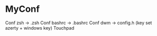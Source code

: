 # MyConf
Conf zsh -> .zsh
Conf bashrc -> .bashrc
Conf dwm -> config.h (key set azerty + windows key)
Touchpad 
